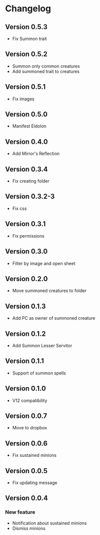 # Changelog

## Version 0.5.3
- Fix Summon trait

## Version 0.5.2
- Summon only common creatures
- Add summoned trait to creatures

## Version 0.5.1
- Fix images

## Version 0.5.0
- Manifest Eidolon

## Version 0.4.0
- Add Mirror's Reflection

## Version 0.3.4
- Fix creating folder

## Version 0.3.2-3
- Fix css

## Version 0.3.1
- Fix permissions

## Version 0.3.0
- Filter by image and open sheet

## Version 0.2.0
- Move summoned creatures to folder

## Version 0.1.3
- Add PC as owner of summoned creature

## Version 0.1.2
- Add Summon Lesser Servitor

## Version 0.1.1
- Support of summon spells 

## Version 0.1.0
- V12 compatibility 

## Version 0.0.7
- Move to dropbox

## Version 0.0.6
- Fix sustained minions

## Version 0.0.5
- Fix updating message

## Version 0.0.4

### New feature
- Notification about sustained minions
- Dismiss minions